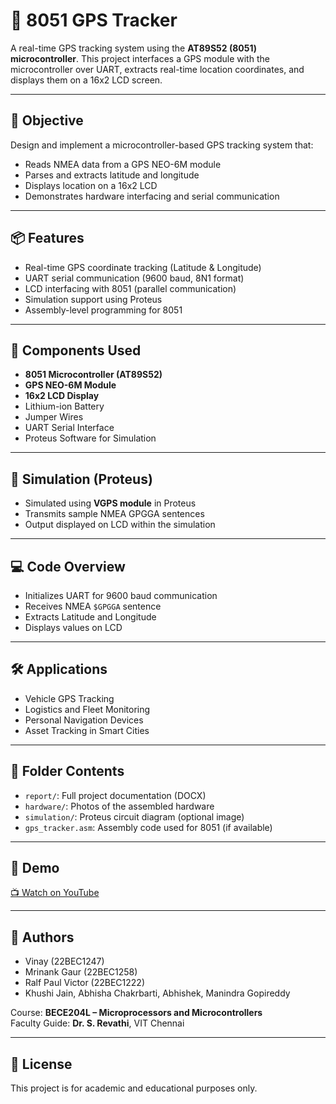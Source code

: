 # 📍 8051 GPS Tracker

A real-time GPS tracking system using the **AT89S52 (8051) microcontroller**. This project interfaces a GPS module with the microcontroller over UART, extracts real-time location coordinates, and displays them on a 16x2 LCD screen.

---

## 🧠 Objective

Design and implement a microcontroller-based GPS tracking system that:
- Reads NMEA data from a GPS NEO-6M module
- Parses and extracts latitude and longitude
- Displays location on a 16x2 LCD
- Demonstrates hardware interfacing and serial communication

---

## 📦 Features

- Real-time GPS coordinate tracking (Latitude & Longitude)
- UART serial communication (9600 baud, 8N1 format)
- LCD interfacing with 8051 (parallel communication)
- Simulation support using Proteus
- Assembly-level programming for 8051

---

## 🔧 Components Used

- **8051 Microcontroller (AT89S52)**
- **GPS NEO-6M Module**
- **16x2 LCD Display**
- Lithium-ion Battery
- Jumper Wires
- UART Serial Interface
- Proteus Software for Simulation

---

## 🧪 Simulation (Proteus)

- Simulated using **VGPS module** in Proteus
- Transmits sample NMEA GPGGA sentences
- Output displayed on LCD within the simulation

---

## 💻 Code Overview

- Initializes UART for 9600 baud communication
- Receives NMEA `$GPGGA` sentence
- Extracts Latitude and Longitude
- Displays values on LCD

---

## 🛠️ Applications

- Vehicle GPS Tracking
- Logistics and Fleet Monitoring
- Personal Navigation Devices
- Asset Tracking in Smart Cities

---

## 📂 Folder Contents

- `report/`: Full project documentation (DOCX)
- `hardware/`: Photos of the assembled hardware
- `simulation/`: Proteus circuit diagram (optional image)
- `gps_tracker.asm`: Assembly code used for 8051 (if available)

---

## 🎥 Demo

[📺 Watch on YouTube](https://www.youtube.com/watch?v=erZ1EfOQrkE)

---

## 🙋 Authors

- Vinay (22BEC1247)
- Mrinank Gaur (22BEC1258)
- Ralf Paul Victor (22BEC1222)
- Khushi Jain, Abhisha Chakrbarti, Abhishek, Manindra Gopireddy

Course: **BECE204L – Microprocessors and Microcontrollers**  
Faculty Guide: **Dr. S. Revathi**, VIT Chennai

---

## 📄 License

This project is for academic and educational purposes only.
